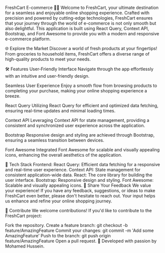 
FreshCart E-commerce 🛒🌿
Welcome to FreshCart, your ultimate destination for a seamless and enjoyable online shopping experience. Crafted with precision and powered by cutting-edge technologies, FreshCart ensures that your journey through the world of e-commerce is not only smooth but also delightful. This application is built using React Query, Context API, Bootstrap, and Font Awesome to provide you with a modern and responsive e-commerce platform.

🌐 Explore the Market
Discover a world of fresh products at your fingertips! From groceries to household items, FreshCart offers a diverse range of high-quality products to meet your needs.

🛠️ Features
User-Friendly Interface
Navigate through the app effortlessly with an intuitive and user-friendly design.

Seamless User Experience
Enjoy a smooth flow from browsing products to completing your purchase, making your online shopping experience a breeze.

React Query
Utilizing React Query for efficient and optimized data fetching, ensuring real-time updates and minimal loading times.

Context API
Leveraging Context API for state management, providing a consistent and synchronized user experience across the application.

Bootstrap
Responsive design and styling are achieved through Bootstrap, ensuring a seamless transition between devices.

Font Awesome
Integrated Font Awesome for scalable and visually appealing icons, enhancing the overall aesthetics of the application.

🔧 Tech Stack
Frontend:
React Query: Efficient data fetching for a responsive and real-time user experience.
Context API: State management for consistent application-wide data.
React: The core library for building the user interface.
Bootstrap: Responsive design and styling.
Font Awesome: Scalable and visually appealing icons.
💬 Share Your Feedback
We value your experience! If you have any feedback, suggestions, or ideas to make FreshCart even better, please don't hesitate to reach out. Your input helps us enhance and refine your online shopping journey.

🤝 Contribute
We welcome contributions! If you'd like to contribute to the FreshCart project:

Fork the repository.
Create a feature branch: git checkout -b feature/AmazingFeature
Commit your changes: git commit -m 'Add some AmazingFeature'
Push to the branch: git push origin feature/AmazingFeature
Open a pull request.
🚀 Developed with passion by Mohamed Hussein.
